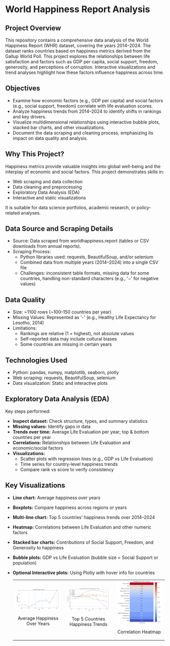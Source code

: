 # World Happiness Report Analysis

## Project Overview

This repository contains a comprehensive data analysis of the World Happiness Report (WHR) dataset, covering the years 2014–2024. The dataset ranks countries based on happiness metrics derived from the Gallup World Poll. This project explores the relationships between life satisfaction and factors such as GDP per capita, social support, freedom, generosity, and perceptions of corruption. Interactive visualizations and trend analyses highlight how these factors influence happiness across time.

## Objectives

- Examine how economic factors (e.g., GDP per capita) and social factors (e.g., social support, freedom) correlate with life evaluation scores.
- Analyze happiness trends from 2014–2024 to identify shifts in rankings and key drivers.
- Visualize multidimensional relationships using interactive bubble plots, stacked bar charts, and other visualizations.
- Document the data scraping and cleaning process, emphasizing its impact on data quality and analysis.

## Why This Project?

Happiness metrics provide valuable insights into global well-being and the interplay of economic and social factors. This project demonstrates skills in:

- Web scraping and data collection
- Data cleaning and preprocessing
- Exploratory Data Analysis (EDA)
- Interactive and static visualizations

It is suitable for data science portfolios, academic research, or policy-related analyses.

## Data Source and Scraping Details

- Source: Data scraped from worldhappiness.report (tables or CSV downloads from annual reports).
- Scraping Process:
    - Python libraries used: requests, BeautifulSoup, and/or selenium
    - Combined data from multiple years (2014–2024) into a single CSV file
    - Challenges: inconsistent table formats, missing data for some countries, handling non-standard characters (e.g., '−' for negative values)
 
## Data Quality

- Size: ~1100 rows (~100–150 countries per year)
- Missing Values: Represented as '-' (e.g., Healthy Life Expectancy for Lesotho, 2014)
- Limitations:
    - Rankings are relative (1 = highest), not absolute values
    - Self-reported data may include cultural biases
    - Some countries are missing in certain years
## Technologies Used

- Python: pandas, numpy, matplotlib, seaborn, plotly
- Web scraping: requests, BeautifulSoup, selenium
- Data visualization: Static and interactive plots

## Exploratory Data Analysis (EDA)

Key steps performed:

- **Inspect dataset:** Check structure, types, and summary statistics  
- **Missing values:** Identify gaps in data  
- **Trends over time:** Average Life Evaluation per year; top & bottom countries per year  
- **Correlations:** Relationships between Life Evaluation and economic/social factors  
- **Visualizations:**  
    - Scatter plots with regression lines (e.g., GDP vs Life Evaluation)  
    - Time series for country-level happiness trends  
    - Compare rank vs score to verify consistency

## Key Visualizations

- **Line chart:** Average happiness over years  
- **Boxplots:** Compare happiness across regions or years  
- **Multi-line chart:** Top 5 countries’ happiness trends over 2014–2024  
- **Heatmap:** Correlations between Life Evaluation and other numeric factors  
- **Stacked bar charts:** Contributions of Social Support, Freedom, and Generosity to happiness  
- **Bubble plots:** GDP vs Life Evaluation (bubble size = Social Support or population)  
- **Optional Interactive plots:** Using Plotly with hover info for countries

  <table>
  <tr>
    <td>
      <img src="Images/Happiness_avg_years.png" alt="Average Happiness Over Years" width="300"/>
      <p style="text-align:center;">Average Happiness Over Years</p>
    </td>
    <td>
      <img src="Images/plots_hue.png" alt="Top 5 Countries Happiness" width="300"/>
      <p style="text-align:center;">Top 5 Countries Happiness Trends</p>
    </td>
    <td>
      <img src="Images/Corolation_Life_evluation.png" alt="Correlation Heatmap" width="300"/>
      <p style="text-align:center;">Correlation Heatmap</p>
    </td>
  </tr>
</table>

